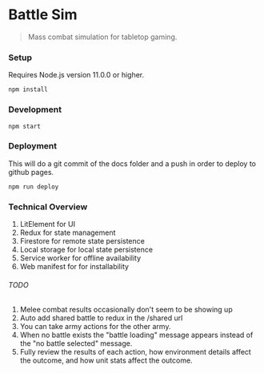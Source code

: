 # Battle Sim

> Mass combat simulation for tabletop gaming.

### Setup

Requires Node.js version 11.0.0 or higher.

`npm install`

### Development

`npm start`

### Deployment

This will do a git commit of the docs folder and a push in order to deploy to github pages.

```
npm run deploy
```

### Technical Overview

1. LitElement for UI
1. Redux for state management
1. Firestore for remote state persistence
1. Local storage for local state persistence
1. Service worker for offline availability
1. Web manifest for for installability

###### TODO

1. Melee combat results occasionally don't seem to be showing up
1. Auto add shared battle to redux in the /shared url
1. You can take army actions for the other army.
1. When no battle exists the "battle loading" message appears instead of the "no battle selected" message.
1. Fully review the results of each action, how environment details affect the outcome, and how unit stats affect the outcome.
